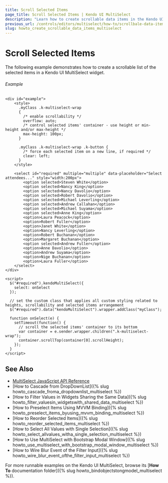 ```yaml
---
title: Scroll Selected Items
page_title: Scroll Selected Items | Kendo UI MultiSelect
description: "Learn how to create scrollable data items in the Kendo UI MultiSelect widget."
previous_url: /controls/editors/multiselect/how-to/scrollbale-data-items, /web/multiselect/how-to/scrollbale-data-items, /controls/editors/multiselect/how-to/scrollable-data-items
slug: howto_create_scrollable_data_items_multiselect
---
```


# Scroll Selected Items

The following example demonstrates how to create a scrollable list of the selected items in a Kendo UI MultiSelect widget.

###### Example

```dojo
<div id="example">
    <style>
      .myClass .k-multiselect-wrap
      {
        /* enable scrollability */
        overflow: auto;
        /* control selected items' container - use height or min-height and/or max-height */
        max-height: 100px;
      }

      .myClass .k-multiselect-wrap .k-button {
        /* force each selected item on a new line, if required */
        clear: left;
      }
    </style>

    <select id="required" multiple="multiple" data-placeholder="Select attendees..." style="width:200px">
        <option selected>Steven White</option>
        <option selected>Nancy King</option>
        <option selected>Nancy Davolio</option>
        <option selected>Robert Davolio</option>
        <option selected>Michael Leverling</option>
        <option selected>Andrew Callahan</option>
        <option selected>Michael Suyama</option>
        <option selected>Anne King</option>
        <option>Laura Peacock</option>
        <option>Robert Fuller</option>
        <option>Janet White</option>
        <option>Nancy Leverling</option>
        <option>Robert Buchanan</option>
        <option>Margaret Buchanan</option>
        <option selected>Andrew Fuller</option>
        <option>Anne Davolio</option>
        <option>Andrew Suyama</option>
        <option>Nige Buchanan</option>
        <option>Laura Fuller</option>
    </select>
</div>

<script>
  $("#required").kendoMultiSelect({
    select: onSelect
  });

  // set the custom class that applies all custom styling related to heights, scrollability and selected items arrangement
  $("#required").data("kendoMultiSelect").wrapper.addClass("myClass");

  function onSelect(e) {
    setTimeout(function() {
      // scroll the selected items' container to its bottom
      var container = e.sender.wrapper.children(".k-multiselect-wrap");
      container.scrollTop(container[0].scrollHeight);
    });
  }
</script>
```

## See Also

* [MultiSelect JavaScript API Reference](/api/javascript/ui/multiselect)
* [How to Cascade from DropDownList]({% slug howto_cascade_froma_dropdownlist_multiselect %})
* [How to Filter Values in Widgets Sharing the Same Data]({% slug howto_filter_valuesin_widgetswith_shared_data_multiselect %})
* [How to Preselect Items Using MVVM Binding]({% slug howto_preselect_items_byusing_mvvm_binding_multiselect %})
* [How to Reorder Selected Items]({% slug howto_reorder_selected_items_multiselect %})
* [How to Select All Values with Single Selection]({% slug howto_select_allvalues_witha_single_selection_multiselect %})
* [How to Use MultiSelect with Bootstrap Modal Window]({% slug howto_use_multiselect_with_bootstrap_modal_window_multiselect %})
* [How to Wire Blur Event of the Filter Input]({% slug howto_wire_blur_event_ofthe_filtеr_input_multiselect %})

For more runnable examples on the Kendo UI MultiSelect, browse its [**How To** documentation folder]({% slug howto_bindobjectstongmodel_multiselect %}).
